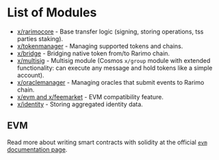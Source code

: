 # List of Modules

* [x/rarimocore](./rarimocore/README.md) - Base transfer logic (signing, storing operations, tss parties staking).
* [x/tokenmanager](./tokenmanager/README.md) - Managing supported tokens and chains.
* [x/bridge](./bridge/README.md) - Bridging native token from/to Rarimo chain.
* [x/multisig](./multisig/README.md) - Multisig module (Cosmos `x/group` module with extended functionality: can execute any message and hold tokens like a simple account).
* [x/oraclemanager](./oraclemanager/README.md) - Managing oracles that submit events to Rarimo chain.
* [x/evm and x/feemarket](./evm/README.md) - EVM compatibility feature.
* [x/identity](./identity/README.md) - Storing aggregated identity data.

## EVM

Read more about writing smart contracts with solidity at the official [`evm` documentation page](https://docs.evmos.org/modules/evm/).